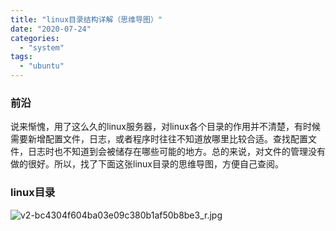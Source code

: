 ```yaml
---
title: "linux目录结构详解（思维导图）"
date: "2020-07-24"
categories: 
  - "system"
tags: 
  - "ubuntu"
---
```


### 前沿

说来惭愧，用了这么久的linux服务器，对linux各个目录的作用并不清楚，有时候需要新增配置文件，日志，或者程序时往往不知道放哪里比较合适。查找配置文件，日志时也不知道到会被储存在哪些可能的地方。总的来说，对文件的管理没有做的很好。所以，找了下面这张linux目录的思维导图，方便自己查阅。

### linux目录

![v2-bc4304f604ba03e09c380b1af50b8be3_r.jpg](images/2316743231.jpg "v2-bc4304f604ba03e09c380b1af50b8be3_r.jpg")
